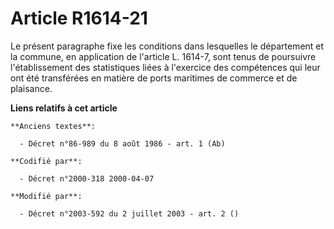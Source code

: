 # Article R1614-21

Le présent paragraphe fixe les conditions dans lesquelles le département et la commune, en application de l'article L.
1614-7, sont tenus de poursuivre l'établissement des statistiques liées à l'exercice des compétences qui leur ont été
transférées en matière de ports maritimes de commerce et de plaisance.

**Liens relatifs à cet article**

	**Anciens textes**:

	  - Décret n°86-989 du 8 août 1986 - art. 1 (Ab)

	**Codifié par**:

	  - Décret n°2000-318 2000-04-07

	**Modifié par**:

	  - Décret n°2003-592 du 2 juillet 2003 - art. 2 ()
